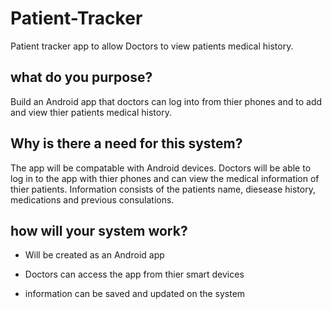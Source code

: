 # Patient-Tracker
Patient tracker app to allow Doctors to view patients medical history.

## what do you purpose?
Build an Android app that doctors can log into from thier phones and to add and view thier patients medical history.

## Why is there a need for this system?
The app will be compatable with Android devices. Doctors will be able to log in to the app with thier phones and can view the medical information of thier patients. Information consists of the patients name, diesease history, medications and previous consulations.  

## how will your system work?

* Will be created as an Android app

* Doctors can access the app from thier smart devices 

* information can be saved and updated on the system 

